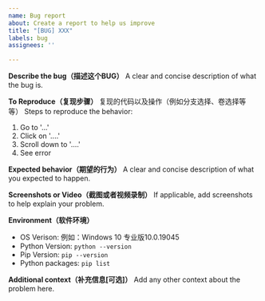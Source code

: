 ```yaml
---
name: Bug report
about: Create a report to help us improve
title: "[BUG] XXX"
labels: bug
assignees: ''

---
```


**Describe the bug（描述这个BUG）**
A clear and concise description of what the bug is.

**To Reproduce（复现步骤）**
复现的代码以及操作（例如分支选择、卷选择等等）
Steps to reproduce the behavior:
1. Go to '...'
2. Click on '....'
3. Scroll down to '....'
4. See error

**Expected behavior（期望的行为）**
A clear and concise description of what you expected to happen.

**Screenshots or Video（截图或者视频录制）**
If applicable, add screenshots to help explain your problem.

**Environment（软件环境）**
 - OS Verison:  例如：Windows 10 专业版10.0.19045
 - Python Version: `python --version`
 - Pip Version: `pip --version`
 - Python packages: `pip list`

**Additional context（补充信息[可选]）**
Add any other context about the problem here.
